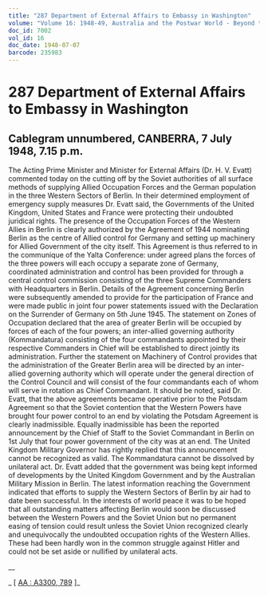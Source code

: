 ```yaml
---
title: "287 Department of External Affairs to Embassy in Washington"
volume: "Volume 16: 1948-49, Australia and the Postwar World - Beyond the Region"
doc_id: 7002
vol_id: 16
doc_date: 1948-07-07
barcode: 235983
---
```


# 287 Department of External Affairs to Embassy in Washington

## Cablegram unnumbered, CANBERRA, 7 July 1948, 7.15 p.m.

The Acting Prime Minister and Minister for External Affairs (Dr. H. V. Evatt) commented today on the cutting off by the Soviet authorities of all surface methods of supplying Allied Occupation Forces and the German population in the three Western Sectors of Berlin. In their determined employment of emergency supply measures Dr. Evatt said, the Governments of the United Kingdom, United States and France were protecting their undoubted juridical rights. The presence of the Occupation Forces of the Western Allies in Berlin is clearly authorized by the Agreement of 1944 nominating Berlin as the centre of Allied control for Germany and setting up machinery for Allied Government of the city itself. This Agreement is thus referred to in the communique of the Yalta Conference: under agreed plans the forces of the three powers will each occupy a separate zone of Germany, coordinated administration and control has been provided for through a central control commission consisting of the three Supreme Commanders with Headquarters in Berlin. Details of the Agreement concerning Berlin were subsequently amended to provide for the participation of France and were made public in joint four power statements issued with the Declaration on the Surrender of Germany on 5th June 1945. The statement on Zones of Occupation declared that the area of greater Berlin will be occupied by forces of each of the four powers; an inter-allied governing authority (Kommandatura) consisting of the four commandants appointed by their respective Commanders in Chief will be established to direct jointly its administration. Further the statement on Machinery of Control provides that the administration of the Greater Berlin area will be directed by an inter-allied governing authority which will operate under the general direction of the Control Council and will consist of the four commandants each of whom will serve in rotation as Chief Commandant. It should be noted, said Dr. Evatt, that the above agreements became operative prior to the Potsdam Agreement so that the Soviet contention that the Western Powers have brought four power control to an end by violating the Potsdam Agreement is clearly inadmissible. Equally inadmissible has been the reported announcement by the Chief of Staff to the Soviet Commandant in Berlin on 1st July that four power government of the city was at an end. The United Kingdom Military Governor has rightly replied that this announcement cannot be recognized as valid. The Kommandatura cannot be dissolved by unilateral act. Dr. Evatt added that the government was being kept informed of developments by the United Kingdom Government and by the Australian Military Mission in Berlin. The latest information reaching the Government indicated that efforts to supply the Western Sectors of Berlin by air had to date been successful. In the interests of world peace it was to be hoped that all outstanding matters affecting Berlin would soon be discussed between the Western Powers and the Soviet Union but no permanent easing of tension could result unless the Soviet Union recognized clearly and unequivocally the undoubted occupation rights of the Western Allies. These had been hardly won in the common struggle against Hitler and could not be set aside or nullified by unilateral acts.

__

_ [ [AA : A3300, 789](http://www.naa.gov.au/cgi-bin/Search?O=I&Number=235983) ]_
